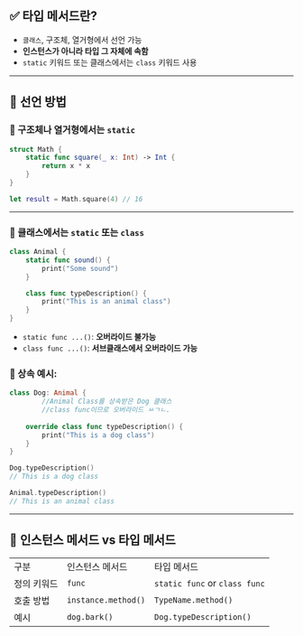   

## ✅ 타입 메서드란?

- `클래스`, 구조체, 열거형에서 선언 가능
- **인스턴스가 아니라 타입 그 자체에 속함**
- `static` 키워드 또는 클래스에서는 `class` 키워드 사용

---

## 📌 선언 방법

### 🔹 구조체나 열거형에서는 `static`

```Swift
struct Math {
    static func square(_ x: Int) -> Int {
        return x * x
    }
}

let result = Math.square(4) // 16
```

  

---

  

### 🔹 클래스에서는 `static` 또는 `class`

```Swift
class Animal {
    static func sound() {
        print("Some sound")
    }

    class func typeDescription() {
        print("This is an animal class")
    }
}
```

- `static func ...()`: **오버라이드 불가능**
- `class func ...()`: **서브클래스에서 오버라이드 가능**

  

### 🔸 상속 예시:

```Swift
class Dog: Animal {
		//Animal Class를 상속받은 Dog 클래스
		//class func이므로 오버라이드 ㅆㄱㄴ.
		
    override class func typeDescription() {
        print("This is a dog class")
    }
}

Dog.typeDescription() 
// This is a dog class

Animal.typeDescription() 
// This is an animal class
```

---

## 🧠 인스턴스 메서드 vs 타입 메서드

|   |   |   |
|---|---|---|
|구분|인스턴스 메서드|타입 메서드|
|정의 키워드|`func`|`static func` or `class func`|
|호출 방법|`instance.method()`|`TypeName.method()`|
|예시|`dog.bark()`|`Dog.typeDescription()`|